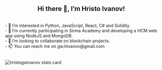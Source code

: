 <h2 align="center">Hi there 👋, I’m Hristo Ivanov!</h2><br>
- 👀 I’m interested in Python, JavaScript, React, C# and Solidity.<br>
- 🌱 I’m currently participating in Sirma Academy and developing a HCM web app using NodeJS and MongoDB.<br>
- 💞️ I’m looking to collaborate on blockchain projects.<br>
- 📫 You can reach me on gw.hivanov@gmail.com<br><br>

<p>
<img align="center" src="https://github-readme-stats.vercel.app/api/top-langs?username=hristogwivanov&theme=default&title_color=000000&text_color=000000&bg_color=ffffff&hide_border=true&layout=compact" alt="hristogwivanov stats card" /></p>

<!--
**hristogwivanov/hristogwivanov** is a ✨ _special_ ✨ repository because its `README.md` (this file) appears on your GitHub profile.

Here are some ideas to get you started:

- 🔭 I’m currently working on ...
- 🌱 I’m currently learning ...
- 👯 I’m looking to collaborate on ...
- 🤔 I’m looking for help with ...
- 💬 Ask me about ...
- 📫 How to reach me: ...
- 😄 Pronouns: ...
- ⚡ Fun fact: ...
-->
